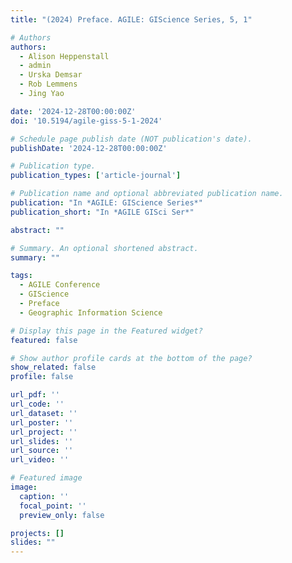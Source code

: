 ```yaml
---
title: "(2024) Preface. AGILE: GIScience Series, 5, 1"

# Authors
authors:
  - Alison Heppenstall
  - admin
  - Urska Demsar
  - Rob Lemmens
  - Jing Yao

date: '2024-12-28T00:00:00Z'
doi: '10.5194/agile-giss-5-1-2024'

# Schedule page publish date (NOT publication's date).
publishDate: '2024-12-28T00:00:00Z'

# Publication type.
publication_types: ['article-journal']

# Publication name and optional abbreviated publication name.
publication: "In *AGILE: GIScience Series*"
publication_short: "In *AGILE GISci Ser*"

abstract: ""

# Summary. An optional shortened abstract.
summary: ""

tags:
  - AGILE Conference
  - GIScience
  - Preface
  - Geographic Information Science

# Display this page in the Featured widget?
featured: false

# Show author profile cards at the bottom of the page?
show_related: false
profile: false

url_pdf: ''
url_code: ''
url_dataset: ''
url_poster: ''
url_project: ''
url_slides: ''
url_source: ''
url_video: ''

# Featured image
image:
  caption: ''
  focal_point: ''
  preview_only: false

projects: []
slides: ""
---
```

